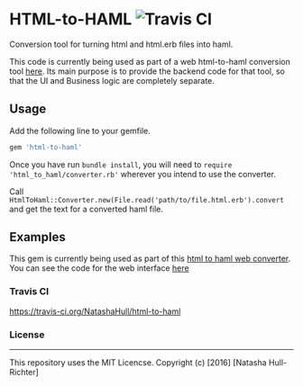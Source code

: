 # HTML-to-HAML ![Travis CI](https://travis-ci.org/NatashaHull/html-to-haml.svg?branch=master)
Conversion tool for turning html and html.erb files into haml.

This code is currently being used as part of a web html-to-haml conversion tool [here](http://html-to-haml.cfapps.io/).
Its main purpose is to provide the backend code for that tool, so that the UI and Business logic are completely separate.

## Usage
Add the following line to your gemfile.
```ruby
gem 'html-to-haml'
```
Once you have run `bundle install`, you will need to `require 'html_to_haml/converter.rb'` wherever you intend to use the converter.

Call `HtmlToHaml::Converter.new(File.read('path/to/file.html.erb').convert` and get the text for a converted haml file.

## Examples
This gem is currently being used as part of this [html to haml web converter](http://html-to-haml.cfapps.io/).
You can see the code for the web interface [here](https://github.com/NatashaHull/html-to-haml-web)

### Travis CI
https://travis-ci.org/NatashaHull/html-to-haml

### License
--------------------------
This repository uses the MIT Licencse.
Copyright (c) [2016] [Natasha Hull-Richter]
